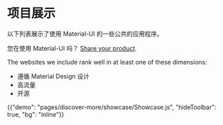 # 项目展示

<p class="description">以下列表展示了使用 Material-UI 的一些公共的应用程序。</p>

您在使用 Material-UI 吗？ [Share your product](https://github.com/mui-org/material-ui/issues/22426).

The websites we include rank well in at least one of these dimensions:

- 遵循 Material Design 设计
- 高流量
- 开源

{{"demo": "pages/discover-more/showcase/Showcase.js", "hideToolbar": true, "bg": "inline"}}
